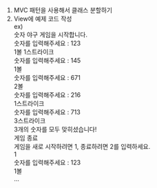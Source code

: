 1. MVC 패턴을 사용해서 클래스 분할하기
2. View에 예제 코드 작성<br>ex) <br>숫자 야구 게임을 시작합니다.<br>
   숫자를 입력해주세요 : 123<br>
   1볼 1스트라이크<br>
   숫자를 입력해주세요 : 145<br>
   1볼<br>
   숫자를 입력해주세요 : 671<br>
   2볼<br>
   숫자를 입력해주세요 : 216<br>
   1스트라이크<br>
   숫자를 입력해주세요 : 713<br>
   3스트라이크<br>
   3개의 숫자를 모두 맞히셨습니다!<br> 게임 종료<br>
   게임을 새로 시작하려면 1, 종료하려면 2를 입력하세요.<br>
   1<br>
   숫자를 입력해주세요 : 123<br>
   1볼<br>
   ...